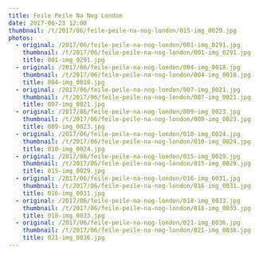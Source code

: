 ```yaml
---
title: Feile Peile Na Nog London
date: 2017-06-23 12:00
thumbnail: /t/2017/06/feile-peile-na-nog-london/015-img_0029.jpg
photos:
  - original: /2017/06/feile-peile-na-nog-london/001-img_0291.jpg
    thumbnail: /t/2017/06/feile-peile-na-nog-london/001-img_0291.jpg
    title: 001-img_0291.jpg
  - original: /2017/06/feile-peile-na-nog-london/004-img_0018.jpg
    thumbnail: /t/2017/06/feile-peile-na-nog-london/004-img_0018.jpg
    title: 004-img_0018.jpg
  - original: /2017/06/feile-peile-na-nog-london/007-img_0021.jpg
    thumbnail: /t/2017/06/feile-peile-na-nog-london/007-img_0021.jpg
    title: 007-img_0021.jpg
  - original: /2017/06/feile-peile-na-nog-london/009-img_0023.jpg
    thumbnail: /t/2017/06/feile-peile-na-nog-london/009-img_0023.jpg
    title: 009-img_0023.jpg
  - original: /2017/06/feile-peile-na-nog-london/010-img_0024.jpg
    thumbnail: /t/2017/06/feile-peile-na-nog-london/010-img_0024.jpg
    title: 010-img_0024.jpg
  - original: /2017/06/feile-peile-na-nog-london/015-img_0029.jpg
    thumbnail: /t/2017/06/feile-peile-na-nog-london/015-img_0029.jpg
    title: 015-img_0029.jpg
  - original: /2017/06/feile-peile-na-nog-london/016-img_0031.jpg
    thumbnail: /t/2017/06/feile-peile-na-nog-london/016-img_0031.jpg
    title: 016-img_0031.jpg
  - original: /2017/06/feile-peile-na-nog-london/018-img_0033.jpg
    thumbnail: /t/2017/06/feile-peile-na-nog-london/018-img_0033.jpg
    title: 018-img_0033.jpg
  - original: /2017/06/feile-peile-na-nog-london/021-img_0036.jpg
    thumbnail: /t/2017/06/feile-peile-na-nog-london/021-img_0036.jpg
    title: 021-img_0036.jpg
---
```

